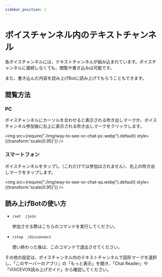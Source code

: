 ```yaml
---
sidebar_position: 1
---
```


# ボイスチャンネル内のテキストチャンネル

各ボイスチャンネルには、テキストチャンネルが組み込まれています。ボイスチャンネルに接続しなくても、閲覧や書き込みは可能です。

また、書き込んだ内容を読み上げBotに読み上げてもらうこともできます。

## 閲覧方法

### PC

ボイスチャンネルにカーソルを合わせると表示される吹き出しマークか、ボイスチャンネル参加後に右上に表示される吹き出しマークをクリックします。

<img src={require("./img/way-to-see-vc-chat-pc.webp").default} style={{transform:'scale(0.95)'}} />

### スマートフォン

ボイスチャンネルをタップし（これだけでは参加はされません）、右上の吹き出しマークをタップします。

<img src={require("./img/way-to-see-vc-chat-sp.webp").default} style={{transform:'scale(0.95)'}} />

## 読み上げBotの使い方

- `/set`　`/join`

    参加させる際はこちらのコマンドを実行してください。

- `/stop`　`/disconnect`

    使い終わった後は、このコマンドで退出させてください。

その他の設定は、ボイスチャンネル内のテキストチャンネルで図形マークを選択し、「このサーバーのアプリ」の「もっと表示」を開き、「Chat Reader」や「VOICEVOX読み上げガイド」から確認してください。